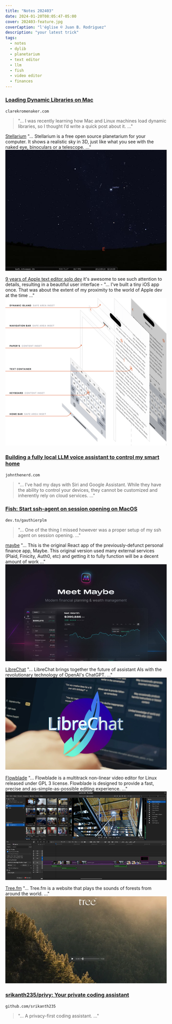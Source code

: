 ```yaml
---
title: "Notes 202403"
date: 2024-01-20T08:05:47-05:00
cover: 202403-feature.jpg
coverCaption: "l'église © Juan B. Rodriguez"
description: "your latest trick"
tags:
  - notes
  - dylib
  - planetarium
  - text editor
  - llm
  - fish
  - video editor
  - finances
---
```


### [Loading Dynamic Libraries on Mac](http://clarkkromenaker.com/post/library-dynamic-loading-mac/)
`clarekromenaker.com`

> "... I was recently learning how Mac and Linux machines load dynamic libraries, so I thought I’d write a quick post about it. ..."

[Stellarium](https://stellarium.org/en/) "... Stellarium is a free open source planetarium for your computer. It shows a realistic sky in 3D, just like what you see with the naked eye, binoculars or a telescope. ..."
![stellarium](stellarium.jpg)

[9 years of Apple text editor solo dev](https://papereditor.app/dev?ref=labnotes.org) it's awesome to see such attention to details, resulting in a beautiful user interface - "... I’ve built a tiny iOS app once. That was about the extent of my proximity to the world of Apple dev at the time ..."
![paper](paper.png)

### [Building a fully local LLM voice assistant to control my smart home](https://johnthenerd.com/blog/local-llm-assistant/)
`johnthenerd.com`

> "... I’ve had my days with Siri and Google Assistant. While they have the ability to control your devices, they cannot be customized and inherently rely on cloud services. ..."

### [Fish: Start ssh-agent on session opening on MacOS](https://dev.to/gauthierplm/fish-start-ssh-agent-on-session-opening-on-macos-2884)
`dev.to/gauthierplm`

> "... One of the thing I missed however was a proper setup of my ssh agent on session opening. ..."

[maybe](https://github.com/maybe-finance/maybe) "... This is the original React app of the previously-defunct personal finance app, Maybe. This original version used many external services (Plaid, Finicity, Auth0, etc) and getting it to fully function will be a decent amount of work ..."
![maybe](maybe.jpg)

[LibreChat](https://github.com/danny-avila/LibreChat) "... LibreChat brings together the future of assistant AIs with the revolutionary technology of OpenAI's ChatGPT. ..."
![librechat](librechat.png)

[Flowblade](https://jliljebl.github.io/flowblade/) "... Flowblade is a multitrack non-linear video editor for Linux released under GPL 3 license. Flowblade is designed to provide a fast, precise and as-simple-as-possible editing experience. ..."
![flowblade](flowblade.png)

[Tree.fm](https://www.tree.fm/) "... Tree.fm is a website that plays the sounds of forests from around the world. ..."
![treefm](treefm.png)

### [srikanth235/privy: Your private coding assistant](https://github.com/srikanth235/privy)
`github.com/srikanth235`

> "... A privacy-first coding assistant. ..."

